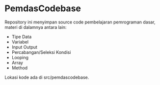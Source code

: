# PemdasCodebase
Repository ini menyimpan source code pembelajaran pemrograman dasar, materi di dalamnya antara lain:

- Tipe Data
- Variabel
- Input Output
- Percabangan/Seleksi Kondisi
- Looping
- Array
- Method

Lokasi kode ada di src/pemdascodebase.

